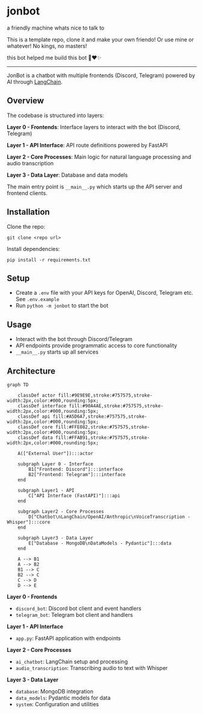 # jonbot

a friendly machine whats nice to talk to 

This is a template repo, clone it and make your own friendo! Or use mine or whatever! No kings, no masters!

this bot helped me build this bot 🤖❤️✨
 

---

JonBot is a chatbot with multiple frontends (Discord, Telegram) powered by AI through [LangChain](https://langchain.readthedocs.io/en/latest/).

## Overview

The codebase is structured into layers:

**Layer 0 - Frontends**: Interface layers to interact with the bot (Discord, Telegram)

**Layer 1 - API Interface**: API route definitions powered by FastAPI 

**Layer 2 - Core Processes**: Main logic for natural language processing and audio transcription

**Layer 3 - Data Layer**: Database and data models

The main entry point is `__main__.py` which starts up the API server and frontend clients.

## Installation

Clone the repo:

```
git clone <repo url>
```

Install dependencies:

```
pip install -r requirements.txt
```

## Setup

- Create a `.env` file with your API keys for OpenAI, Discord, Telegram etc. See `.env.example`
- Run `python -m jonbot` to start the bot

## Usage

- Interact with the bot through Discord/Telegram
- API endpoints provide programmatic access to core functionality
- `__main__.py` starts up all services

## Architecture
```mermaid
graph TD

    classDef actor fill:#9E9E9E,stroke:#757575,stroke-width:2px,color:#000,rounding:5px;
    classDef interface fill:#90A4AE,stroke:#757575,stroke-width:2px,color:#000,rounding:5px;
    classDef api fill:#A5D6A7,stroke:#757575,stroke-width:2px,color:#000,rounding:5px;
    classDef core fill:#FFE082,stroke:#757575,stroke-width:2px,color:#000,rounding:5px;
    classDef data fill:#FFAB91,stroke:#757575,stroke-width:2px,color:#000,rounding:5px;

    A(["External User"]):::actor

    subgraph Layer 0 - Interface
        B1["Frontend: Discord"]:::interface
        B2["Frontend: Telegram"]:::interface
    end

    subgraph Layer1 - API
        C["API Interface (FastAPI)"]:::api
    end

    subgraph Layer2 - Core Processes
        D["Chatbot\nLangChain/OpenAI/Anthropic\nVoiceTranscription - Whisper"]:::core
    end

    subgraph Layer3 - Data Layer
        E["Database - MongoDB\nDataModels - Pydantic"]:::data
    end

    A --> B1
    A --> B2
    B1 --> C
    B2 --> C
    C --> D
    D --> E
```
**Layer 0 - Frontends**

- `discord_bot`: Discord bot client and event handlers 
- `telegram_bot`: Telegram bot client and handlers

**Layer 1 - API Interface**

- `app.py`: FastAPI application with endpoints

**Layer 2 - Core Processes** 

- `ai_chatbot`: LangChain setup and processing
- `audio_transcription`: Transcribing audio to text with Whisper

**Layer 3 - Data Layer**

- `database`: MongoDB integration
- `data_models`: Pydantic models for data
- `system`: Configuration and utilities
